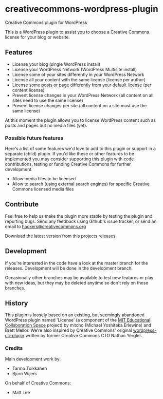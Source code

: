 # creativecommons-wordpress-plugin

Creative Commons plugin for WordPress

This is a WordPress plugin to assist you to choose a Creative Commons license
for your blog or website.


## Features

- License your blog (single WordPress install)
- License your WordPress Network (WordPress Multisite install)
- License some of your sites differently in your WordPress Network
- License all your content with the same license (license per author)
- License some posts or page differently from your default license (per content
  license)
- Prevent license changes in your WordPress Network (all content on all sites
  need to use the same license)
- Prevent license changes per site (all content on a site must use the same
  license)

At this moment the plugin allows you to license WordPress content such as posts
and pages but no media files (yet).


### Possible future features

Here's a list of some features we'd love to add to this plugin or support in a
separate (child) plugin. If you'd like these or other features to be
implemented you may consider supporting this plugin with code contributions,
testing or funding Creative Commons for further development.

- Allow media files to be licensed
- Allow to search (using external search engines) for specific Creative Commons
  licensed media files


## Contribute

Feel free to help us make the plugin more stable by testing the plugin and
reporting bugs. Send any feedback using Github's issue tracker, or send an
email to hackers@creativecommons.org

Download the latest version from this projects [releases][releases].

[releases]: https://github.com/creativecommons/creativecommons-wordpress-plugin/releases "Releases · creativecommons/creativecommons-wordpress-plugin"


## Development

If you're interested in the code have a look at the master branch for the
releases. Development will be done in the development branch.

Occasionally other branches may be available to test new features or play with
new ideas, but they may be deleted anytime so don't rely on those branches.


## History

This plugin is loosely based on an existing, but seemingly abandoned WordPress
plugin named 'License' (a component of the [MIT Educational Collaboration
Space][collabspace] project) by mitcho (Michael Yoshitaka Erlewine) and
Brett Mellor. We're also inspired by Creative Commons' original
[wordpress-cc-plugin][oldplugin] written by former Creative Commons CTO Nathan
Yergler.

[collabspace]:http://cispace.mit.edu/
[oldplugin]:https://github.com/cc-archive/wordpress-cc-plugin


### Credits

Main development work by:

- Tarmo Toikkanen
- Bjorn Wijers

On behalf of Creative Commons:

- Matt Lee
